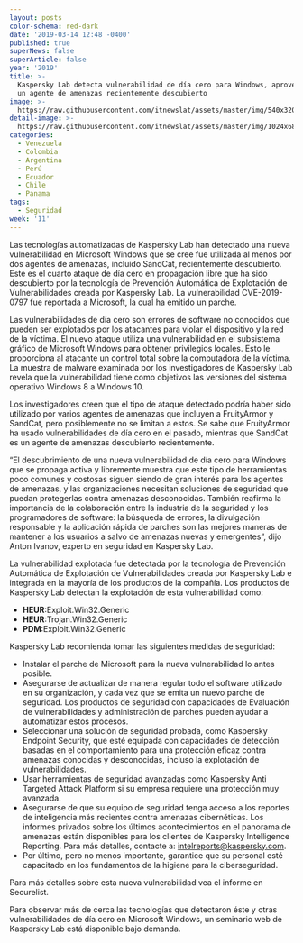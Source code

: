 ```yaml
---
layout: posts
color-schema: red-dark
date: '2019-03-14 12:48 -0400'
published: true
superNews: false
superArticle: false
year: '2019'
title: >-
  Kaspersky Lab detecta vulnerabilidad de día cero para Windows, aprovechada por
  un agente de amenazas recientemente descubierto 
image: >-
  https://raw.githubusercontent.com/itnewslat/assets/master/img/540x320/Seguridad-teclado-p.jpg
detail-image: >-
  https://raw.githubusercontent.com/itnewslat/assets/master/img/1024x680/Seguridad-teclado-g.jpg
categories:
  - Venezuela
  - Colombia
  - Argentina
  - Perú
  - Ecuador
  - Chile
  - Panama
tags:
  - Seguridad
week: '11'
---
```

Las tecnologías automatizadas de Kaspersky Lab han detectado una nueva vulnerabilidad en Microsoft Windows que se cree fue utilizada al menos por dos agentes de amenazas, incluido SandCat, recientemente descubierto. Este es el cuarto ataque de día cero en propagación libre que ha sido descubierto por la tecnología de Prevención Automática de Explotación de Vulnerabilidades creada por Kaspersky Lab. La vulnerabilidad CVE-2019-0797 fue reportada a Microsoft, la cual ha emitido un parche.

Las vulnerabilidades de día cero son errores de software no conocidos que pueden ser explotados por los atacantes para violar el dispositivo y la red de la víctima. El nuevo ataque utiliza una vulnerabilidad en el subsistema gráfico de Microsoft Windows para obtener privilegios locales. Esto le proporciona al atacante un control total sobre la computadora de la víctima. La muestra de malware examinada por los investigadores de Kaspersky Lab revela que la vulnerabilidad tiene como objetivos las versiones del sistema operativo Windows 8 a Windows 10.

Los investigadores creen que el tipo de ataque detectado podría haber sido utilizado por varios agentes de amenazas que incluyen a FruityArmor y SandCat, pero posiblemente no se limitan a estos. Se sabe que FruityArmor ha usado vulnerabilidades de día cero en el pasado, mientras que SandCat es un agente de amenazas descubierto recientemente.

“El descubrimiento de una nueva vulnerabilidad de día cero para Windows que se propaga activa y libremente muestra que este tipo de herramientas poco comunes y costosas siguen siendo de gran interés para los agentes de amenazas, y las organizaciones necesitan soluciones de seguridad que puedan protegerlas contra amenazas desconocidas. También reafirma la importancia de la colaboración entre la industria de la seguridad y los programadores de software: la búsqueda de errores, la divulgación responsable y la aplicación rápida de parches son las mejores maneras de mantener a los usuarios a salvo de amenazas nuevas y emergentes”, dijo Anton Ivanov, experto en seguridad en Kaspersky Lab.

La vulnerabilidad explotada fue detectada por la tecnología de Prevención Automática de Explotación de Vulnerabilidades creada por Kaspersky Lab e integrada en la mayoría de los productos de la compañía.
Los productos de Kaspersky Lab detectan la explotación de esta vulnerabilidad como:

- **HEUR**:Exploit.Win32.Generic
- **HEUR**:Trojan.Win32.Generic
- **PDM**:Exploit.Win32.Generic

Kaspersky Lab recomienda tomar las siguientes medidas de seguridad:

- Instalar el parche de Microsoft para la nueva vulnerabilidad lo antes posible.
- Asegurarse de actualizar de manera regular todo el software utilizado en su organización, y cada vez que se emita un nuevo parche de seguridad. Los productos de seguridad con capacidades de Evaluación de vulnerabilidades y administración de parches pueden ayudar a automatizar estos procesos.
- Seleccionar una solución de seguridad probada, como Kaspersky Endpoint Security, que esté equipada con capacidades de detección basadas en el comportamiento para una protección eficaz contra amenazas conocidas y desconocidas, incluso la explotación de vulnerabilidades.
- Usar herramientas de seguridad avanzadas como Kaspersky Anti Targeted Attack Platform si su empresa requiere una protección muy avanzada.
- Asegurarse de que su equipo de seguridad tenga acceso a los reportes de inteligencia más recientes contra amenazas cibernéticas. Los informes privados sobre los últimos acontecimientos en el panorama de amenazas están disponibles para los clientes de Kaspersky Intelligence Reporting. Para más detalles, contacte a: intelreports@kaspersky.com.
- Por último, pero no menos importante, garantice que su personal esté capacitado en los fundamentos de la higiene para la ciberseguridad.

Para más detalles sobre esta nueva vulnerabilidad vea el informe en Securelist.

Para observar más de cerca las tecnologías que detectaron éste y otras vulnerabilidades de día cero en Microsoft Windows, un seminario web de Kaspersky Lab está disponible bajo demanda.